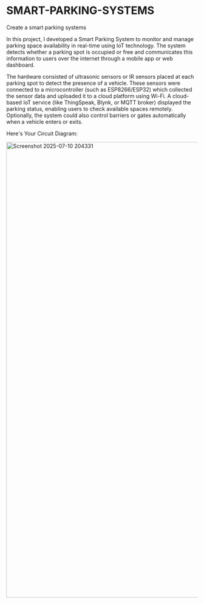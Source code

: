 # SMART-PARKING-SYSTEMS
Create a smart parking systems 

In this project, I developed a Smart Parking System to monitor and manage parking space availability in real-time using IoT technology. The system detects whether a parking spot is occupied or free and communicates this information to users over the internet through a mobile app or web dashboard.

The hardware consisted of ultrasonic sensors or IR sensors placed at each parking spot to detect the presence of a vehicle. These sensors were connected to a microcontroller (such as ESP8266/ESP32) which collected the sensor data and uploaded it to a cloud platform using Wi-Fi. A cloud-based IoT service (like ThingSpeak, Blynk, or MQTT broker) displayed the parking status, enabling users to check available spaces remotely. Optionally, the system could also control barriers or gates automatically when a vehicle enters or exits.

Here's Your Circuit Diagram: 

<img width="2176" height="1202" alt="Screenshot 2025-07-10 204331" src="https://github.com/user-attachments/assets/52a42824-4618-4385-accd-7a9400d1e225" />
